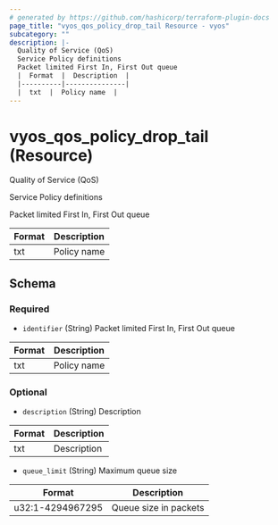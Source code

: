 ```yaml
---
# generated by https://github.com/hashicorp/terraform-plugin-docs
page_title: "vyos_qos_policy_drop_tail Resource - vyos"
subcategory: ""
description: |-
  Quality of Service (QoS)
  Service Policy definitions
  Packet limited First In, First Out queue
  |  Format  |  Description  |
  |----------|---------------|
  |  txt  |  Policy name  |
---
```


# vyos_qos_policy_drop_tail (Resource)

Quality of Service (QoS)

Service Policy definitions

Packet limited First In, First Out queue

|  Format  |  Description  |
|----------|---------------|
|  txt  |  Policy name  |



<!-- schema generated by tfplugindocs -->
## Schema

### Required

- `identifier` (String) Packet limited First In, First Out queue

|  Format  |  Description  |
|----------|---------------|
|  txt  |  Policy name  |

### Optional

- `description` (String) Description

|  Format  |  Description  |
|----------|---------------|
|  txt  |  Description  |
- `queue_limit` (String) Maximum queue size

|  Format  |  Description  |
|----------|---------------|
|  u32:1-4294967295  |  Queue size in packets  |
